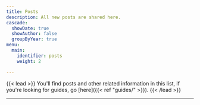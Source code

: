 ```yaml
---
title: Posts
description: All new posts are shared here.
cascade:
  showDate: true
  showAuthor: false
  groupByYear: true
menu:
  main:
    identifier: posts
    weight: 2

---
```

{{< lead >}}
You'll find posts and other related information in this list, if you're looking for guides, go [here]({{< ref "guides/" >}}).
{{< /lead >}}

---